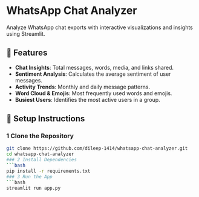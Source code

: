 # WhatsApp Chat Analyzer  

Analyze WhatsApp chat exports with interactive visualizations and insights using Streamlit.  

## 🔹 Features  
- **Chat Insights**: Total messages, words, media, and links shared.  
- **Sentiment Analysis**: Calculates the average sentiment of user messages.  
- **Activity Trends**: Monthly and daily message patterns.  
- **Word Cloud & Emojis**: Most frequently used words and emojis.  
- **Busiest Users**: Identifies the most active users in a group.  

## 🔹 Setup Instructions  

### 1️ Clone the Repository  
```bash
git clone https://github.com/dileep-1414/whatsapp-chat-analyzer.git  
cd whatsapp-chat-analyzer  
### 2 Install Dependencies
```bash
pip install -r requirements.txt  
### 3 Run the App
```bash
streamlit run app.py  






